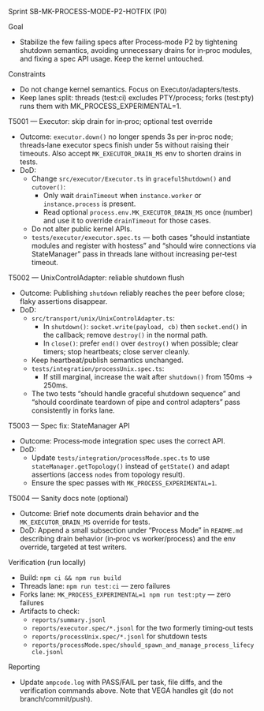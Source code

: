 Sprint SB-MK-PROCESS-MODE-P2-HOTFIX (P0)

Goal

- Stabilize the few failing specs after Process‑mode P2 by tightening shutdown semantics, avoiding unnecessary drains for in‑proc modules, and fixing a spec API usage. Keep the kernel untouched.

Constraints

- Do not change kernel semantics. Focus on Executor/adapters/tests.
- Keep lanes split: threads (test:ci) excludes PTY/process; forks (test:pty) runs them with MK_PROCESS_EXPERIMENTAL=1.

T5001 — Executor: skip drain for in‑proc; optional test override

- Outcome: `executor.down()` no longer spends 3s per in‑proc node; threads‑lane executor specs finish under 5s without raising their timeouts. Also accept `MK_EXECUTOR_DRAIN_MS` env to shorten drains in tests.
- DoD:
  - Change `src/executor/Executor.ts` in `gracefulShutdown()` and `cutover()`:
    - Only wait `drainTimeout` when `instance.worker` or `instance.process` is present.
    - Read optional `process.env.MK_EXECUTOR_DRAIN_MS` once (number) and use it to override `drainTimeout` for those cases.
  - Do not alter public kernel APIs.
  - `tests/executor/executor.spec.ts` — both cases “should instantiate modules and register with hostess” and “should wire connections via StateManager” pass in threads lane without increasing per‑test timeout.

T5002 — UnixControlAdapter: reliable shutdown flush

- Outcome: Publishing `shutdown` reliably reaches the peer before close; flaky assertions disappear.
- DoD:
  - `src/transport/unix/UnixControlAdapter.ts`:
    - In `shutdown()`: `socket.write(payload, cb)` then `socket.end()` in the callback; remove `destroy()` in the normal path.
    - In `close()`: prefer `end()` over `destroy()` when possible; clear timers; stop heartbeats; close server cleanly.
  - Keep heartbeat/publish semantics unchanged.
  - `tests/integration/processUnix.spec.ts`:
    - If still marginal, increase the wait after `shutdown()` from 150ms → 250ms.
  - The two tests “should handle graceful shutdown sequence” and “should coordinate teardown of pipe and control adapters” pass consistently in forks lane.

T5003 — Spec fix: StateManager API

- Outcome: Process‑mode integration spec uses the correct API.
- DoD:
  - Update `tests/integration/processMode.spec.ts` to use `stateManager.getTopology()` instead of `getState()` and adapt assertions (access `nodes` from topology result).
  - Ensure the spec passes with `MK_PROCESS_EXPERIMENTAL=1`.

T5004 — Sanity docs note (optional)

- Outcome: Brief note documents drain behavior and the `MK_EXECUTOR_DRAIN_MS` override for tests.
- DoD: Append a small subsection under “Process Mode” in `README.md` describing drain behavior (in‑proc vs worker/process) and the env override, targeted at test writers.

Verification (run locally)

- Build: `npm ci && npm run build`
- Threads lane: `npm run test:ci` — zero failures
- Forks lane: `MK_PROCESS_EXPERIMENTAL=1 npm run test:pty` — zero failures
- Artifacts to check:
  - `reports/summary.jsonl`
  - `reports/executor.spec/*.jsonl` for the two formerly timing‑out tests
  - `reports/processUnix.spec/*.jsonl` for shutdown tests
  - `reports/processMode.spec/should_spawn_and_manage_process_lifecycle.jsonl`

Reporting

- Update `ampcode.log` with PASS/FAIL per task, file diffs, and the verification commands above. Note that VEGA handles git (do not branch/commit/push).
